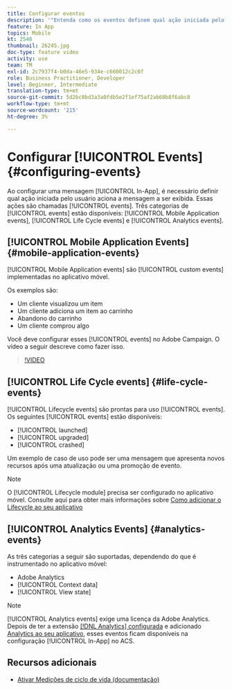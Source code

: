 ```yaml
---
title: Configurar eventos
description: '"Entenda como os eventos definem qual ação iniciada pelo usuário acionará uma mensagem no aplicativo a ser exibida. "'
feature: In App
topics: Mobile
kt: 2548
thumbnail: 26245.jpg
doc-type: feature video
activity: use
team: TM
exl-id: 2c7937f4-b0da-46e5-934e-c660012c2c6f
role: Business Practitioner, Developer
level: Beginner, Intermediate
translation-type: tm+mt
source-git-commit: 5d2bc8bd3a3a0fdb5e2f1ef75af2ab60b8f6abc8
workflow-type: tm+mt
source-wordcount: '215'
ht-degree: 3%

---
```


# Configurar [!UICONTROL Events] {#configuring-events}

Ao configurar uma mensagem [!UICONTROL In-App], é necessário definir qual ação iniciada pelo usuário aciona a mensagem a ser exibida. Essas ações são chamadas [!UICONTROL events]. Três categorias de [!UICONTROL events] estão disponíveis: [!UICONTROL Mobile Application events], [!UICONTROL Life Cycle events] e [!UICONTROL Analytics events].

## [!UICONTROL Mobile Application Events] {#mobile-application-events}

[!UICONTROL Mobile Application events] são  [!UICONTROL custom events] implementadas no aplicativo móvel.

Os exemplos são:

* Um cliente visualizou um item
* Um cliente adiciona um item ao carrinho
* Abandono do carrinho
* Um cliente comprou algo

Você deve configurar esses [!UICONTROL events] no Adobe Campaign. O vídeo a seguir descreve como fazer isso.

>[!VIDEO](https://video.tv.adobe.com/v/26245?quality=12)

## [!UICONTROL Life Cycle events]  {#life-cycle-events}

[!UICONTROL Lifecycle events] são prontas para uso  [!UICONTROL events]. Os seguintes [!UICONTROL events] estão disponíveis:

* [!UICONTROL launched]
* [!UICONTROL upgraded]
* [!UICONTROL crashed]

Um exemplo de caso de uso pode ser uma mensagem que apresenta novos recursos após uma atualização ou uma promoção de evento.

>[!NOTE]
>
>O [!UICONTROL Lifecycle module] precisa ser configurado no aplicativo móvel. Consulte aqui para obter mais informações sobre [Como adicionar o Lifecycle ao seu aplicativo](https://aep-sdks.gitbook.io/docs/using-mobile-extensions/mobile-core/lifecycle)

## [!UICONTROL Analytics Events] {#analytics-events}

As três categorias a seguir são suportadas, dependendo do que é instrumentado no aplicativo móvel:

* Adobe Analytics
* [!UICONTROL Context data]
* [!UICONTROL View state]

>[!NOTE]
>
>[!UICONTROL Analytics events] exige uma licença da Adobe Analytics. Depois de ter a extensão [[!DNL Analytics] configurada](https://aep-sdks.gitbook.io/docs/using-mobile-extensions/adobe-analytics#configure-analytics-extension-in-launch) e adicionado [Analytics ao seu aplicativo](https://aep-sdks.gitbook.io/docs/using-mobile-extensions/adobe-analytics#add-analytics-to-your-app), esses eventos ficam disponíveis na configuração [!UICONTROL In-App] no ACS.

## Recursos adicionais

* [Ativar Medições de ciclo de vida (documentação)](https://aep-sdks.gitbook.io/docs/getting-started/initialize-the-sdk#enable-lifecycle-metrics)
